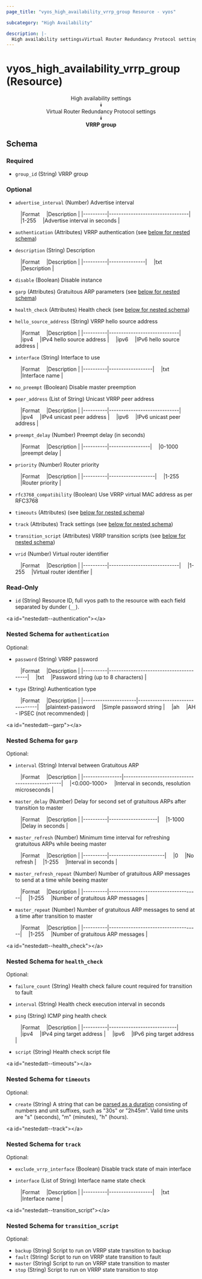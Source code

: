 ```yaml
---
page_title: "vyos_high_availability_vrrp_group Resource - vyos"

subcategory: "High Availability"

description: |- 
  High availability settings⯯Virtual Router Redundancy Protocol settings⯯VRRP group
---
```


# vyos_high_availability_vrrp_group (Resource)
<center>

High availability settings  
⯯  
Virtual Router Redundancy Protocol settings  
⯯  
**VRRP group**


</center>

## Schema

### Required

- `group_id` (String) VRRP group

### Optional

- `advertise_interval` (Number) Advertise interval

    &emsp;|Format  &emsp;|Description                    |
    |----------|---------------------------------|
    &emsp;|1-255   &emsp;|Advertise interval in seconds  |
- `authentication` (Attributes) VRRP authentication (see [below for nested schema](#nestedatt--authentication))
- `description` (String) Description

    &emsp;|Format  &emsp;|Description  |
    |----------|---------------|
    &emsp;|txt     &emsp;|Description  |
- `disable` (Boolean) Disable instance
- `garp` (Attributes) Gratuitous ARP parameters (see [below for nested schema](#nestedatt--garp))
- `health_check` (Attributes) Health check (see [below for nested schema](#nestedatt--health_check))
- `hello_source_address` (String) VRRP hello source address

    &emsp;|Format  &emsp;|Description                |
    |----------|-----------------------------|
    &emsp;|ipv4    &emsp;|IPv4 hello source address  |
    &emsp;|ipv6    &emsp;|IPv6 hello source address  |
- `interface` (String) Interface to use

    &emsp;|Format  &emsp;|Description     |
    |----------|------------------|
    &emsp;|txt     &emsp;|Interface name  |
- `no_preempt` (Boolean) Disable master preemption
- `peer_address` (List of String) Unicast VRRP peer address

    &emsp;|Format  &emsp;|Description                |
    |----------|-----------------------------|
    &emsp;|ipv4    &emsp;|IPv4 unicast peer address  |
    &emsp;|ipv6    &emsp;|IPv6 unicast peer address  |
- `preempt_delay` (Number) Preempt delay (in seconds)

    &emsp;|Format  &emsp;|Description    |
    |----------|-----------------|
    &emsp;|0-1000  &emsp;|preempt delay  |
- `priority` (Number) Router priority

    &emsp;|Format  &emsp;|Description      |
    |----------|-------------------|
    &emsp;|1-255   &emsp;|Router priority  |
- `rfc3768_compatibility` (Boolean) Use VRRP virtual MAC address as per RFC3768
- `timeouts` (Attributes) (see [below for nested schema](#nestedatt--timeouts))
- `track` (Attributes) Track settings (see [below for nested schema](#nestedatt--track))
- `transition_script` (Attributes) VRRP transition scripts (see [below for nested schema](#nestedatt--transition_script))
- `vrid` (Number) Virtual router identifier

    &emsp;|Format  &emsp;|Description                |
    |----------|-----------------------------|
    &emsp;|1-255   &emsp;|Virtual router identifier  |

### Read-Only

- `id` (String) Resource ID, full vyos path to the resource with each field separated by dunder (`__`).

&lt;a id=&#34;nestedatt--authentication&#34;&gt;&lt;/a&gt;
### Nested Schema for `authentication`

Optional:

- `password` (String) VRRP password

    &emsp;|Format  &emsp;|Description                           |
    |----------|----------------------------------------|
    &emsp;|txt     &emsp;|Password string (up to 8 characters)  |
- `type` (String) Authentication type

    &emsp;|Format              &emsp;|Description                   |
    |----------------------|--------------------------------|
    &emsp;|plaintext-password  &emsp;|Simple password string        |
    &emsp;|ah                  &emsp;|AH - IPSEC (not recommended)  |


&lt;a id=&#34;nestedatt--garp&#34;&gt;&lt;/a&gt;
### Nested Schema for `garp`

Optional:

- `interval` (String) Interval between Gratuitous ARP

    &emsp;|Format        &emsp;|Description                                   |
    |----------------|------------------------------------------------|
    &emsp;|&lt;0.000-1000&gt;  &emsp;|Interval in seconds, resolution microseconds  |
- `master_delay` (Number) Delay for second set of gratuitous ARPs after transition to master

    &emsp;|Format  &emsp;|Description       |
    |----------|--------------------|
    &emsp;|1-1000  &emsp;|Delay in seconds  |
- `master_refresh` (Number) Minimum time interval for refreshing gratuitous ARPs while beeing master

    &emsp;|Format  &emsp;|Description          |
    |----------|-----------------------|
    &emsp;|0       &emsp;|No refresh           |
    &emsp;|1-255   &emsp;|Interval in seconds  |
- `master_refresh_repeat` (Number) Number of gratuitous ARP messages to send at a time while beeing master

    &emsp;|Format  &emsp;|Description                        |
    |----------|-------------------------------------|
    &emsp;|1-255   &emsp;|Number of gratuitous ARP messages  |
- `master_repeat` (Number) Number of gratuitous ARP messages to send at a time after transition to master

    &emsp;|Format  &emsp;|Description                        |
    |----------|-------------------------------------|
    &emsp;|1-255   &emsp;|Number of gratuitous ARP messages  |


&lt;a id=&#34;nestedatt--health_check&#34;&gt;&lt;/a&gt;
### Nested Schema for `health_check`

Optional:

- `failure_count` (String) Health check failure count required for transition to fault
- `interval` (String) Health check execution interval in seconds
- `ping` (String) ICMP ping health check

    &emsp;|Format  &emsp;|Description               |
    |----------|----------------------------|
    &emsp;|ipv4    &emsp;|IPv4 ping target address  |
    &emsp;|ipv6    &emsp;|IPv6 ping target address  |
- `script` (String) Health check script file


&lt;a id=&#34;nestedatt--timeouts&#34;&gt;&lt;/a&gt;
### Nested Schema for `timeouts`

Optional:

- `create` (String) A string that can be [parsed as a duration](https://pkg.go.dev/time#ParseDuration) consisting of numbers and unit suffixes, such as &#34;30s&#34; or &#34;2h45m&#34;. Valid time units are &#34;s&#34; (seconds), &#34;m&#34; (minutes), &#34;h&#34; (hours).


&lt;a id=&#34;nestedatt--track&#34;&gt;&lt;/a&gt;
### Nested Schema for `track`

Optional:

- `exclude_vrrp_interface` (Boolean) Disable track state of main interface
- `interface` (List of String) Interface name state check

    &emsp;|Format  &emsp;|Description     |
    |----------|------------------|
    &emsp;|txt     &emsp;|Interface name  |


&lt;a id=&#34;nestedatt--transition_script&#34;&gt;&lt;/a&gt;
### Nested Schema for `transition_script`

Optional:

- `backup` (String) Script to run on VRRP state transition to backup
- `fault` (String) Script to run on VRRP state transition to fault
- `master` (String) Script to run on VRRP state transition to master
- `stop` (String) Script to run on VRRP state transition to stop  

